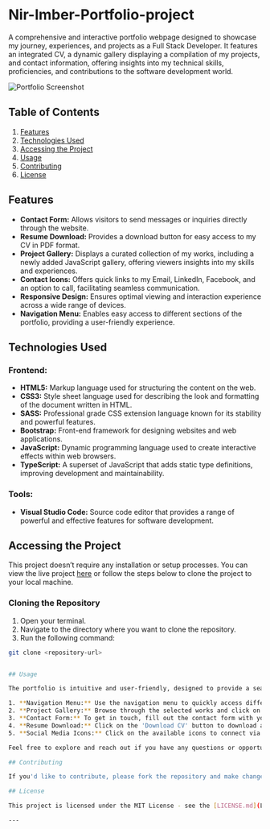 # Nir-Imber-Portfolio-project

A comprehensive and interactive portfolio webpage designed to showcase my journey, experiences, and projects as a Full Stack Developer. It features an integrated CV, a dynamic gallery displaying a compilation of my projects, and contact information, offering insights into my technical skills, proficiencies, and contributions to the software development world.

![Portfolio Screenshot](https://i.ibb.co/rwGdg3h/Screenshot-2024-02-20-131427.jpg)


## Table of Contents

1. [Features](#features)
2. [Technologies Used](#technologies-used)
3. [Accessing the Project](#accessing-the-project)
4. [Usage](#usage)
5. [Contributing](#contributing)
6. [License](#license)

## Features

- **Contact Form:** Allows visitors to send messages or inquiries directly through the website.
- **Resume Download:** Provides a download button for easy access to my CV in PDF format.
- **Project Gallery:** Displays a curated collection of my works, including a newly added JavaScript gallery, offering viewers insights into my skills and experiences.
- **Contact Icons:** Offers quick links to my Email, LinkedIn, Facebook, and an option to call, facilitating seamless communication.
- **Responsive Design:** Ensures optimal viewing and interaction experience across a wide range of devices.
- **Navigation Menu:** Enables easy access to different sections of the portfolio, providing a user-friendly experience.

## Technologies Used

### Frontend:
- **HTML5:** Markup language used for structuring the content on the web.
- **CSS3:** Style sheet language used for describing the look and formatting of the document written in HTML.
- **SASS:** Professional grade CSS extension language known for its stability and powerful features.
- **Bootstrap:** Front-end framework for designing websites and web applications.
- **JavaScript:** Dynamic programming language used to create interactive effects within web browsers.
- **TypeScript:** A superset of JavaScript that adds static type definitions, improving development and maintainability.

### Tools:
- **Visual Studio Code:** Source code editor that provides a range of powerful and effective features for software development.

## Accessing the Project

This project doesn’t require any installation or setup processes. You can view the live project [here](<https://imb0xn.github.io/Nir-Imber-Portfolio-project/>) or follow the steps below to clone the project to your local machine.

### Cloning the Repository

1. Open your terminal.
2. Navigate to the directory where you want to clone the repository.
3. Run the following command:
```sh
git clone <repository-url>


## Usage

The portfolio is intuitive and user-friendly, designed to provide a seamless viewing experience.

1. **Navigation Menu:** Use the navigation menu to quickly access different sections of the portfolio, including the project gallery and contact information.
2. **Project Gallery:** Browse through the selected works and click on individual projects for more details, including technologies used and links to live projects and source code (if available).
3. **Contact Form:** To get in touch, fill out the contact form with your name, email, and message. I’ll respond as soon as possible.
4. **Resume Download:** Click on the 'Download CV' button to download a copy of my resume in PDF format.
5. **Social Media Icons:** Click on the available icons to connect via Email, LinkedIn, Facebook, or phone.

Feel free to explore and reach out if you have any questions or opportunities!

## Contributing

If you'd like to contribute, please fork the repository and make changes as you'd like. Pull requests are warmly welcome.

## License

This project is licensed under the MIT License - see the [LICENSE.md](LICENSE.md) file for details.

---

